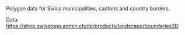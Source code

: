 Polygon data for Swiss municipalities, cantons and country borders.

Data: https://shop.swisstopo.admin.ch/de/products/landscape/boundaries3D
